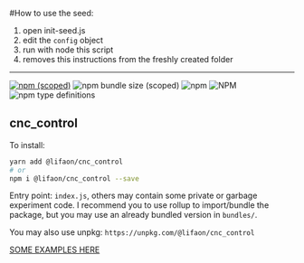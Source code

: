 #How to use the seed:
1) open init-seed.js
2) edit the `config` object
3) run with node this script
4) removes this instructions from the freshly created folder

---------

[![npm (scoped)](https://img.shields.io/npm/v/@lifaon/cnc_control.svg)](https://www.npmjs.com/package/@lifaon/cnc_control)
![npm bundle size (scoped)](https://img.shields.io/bundlephobia/minzip/@lifaon/cnc_control.svg)
![npm](https://img.shields.io/npm/dm/@lifaon/cnc_control.svg)
![NPM](https://img.shields.io/npm/l/@lifaon/cnc_control.svg)
![npm type definitions](https://img.shields.io/npm/types/@lifaon/cnc_control.svg)


## cnc_control ##
To install:
```bash
yarn add @lifaon/cnc_control
# or 
npm i @lifaon/cnc_control --save
```

Entry point: `index.js`, others may contain some private or garbage experiment code. I recommend you to use rollup to import/bundle the package,
but you may use an already bundled version in `bundles/`.

You may also use unpkg: `https://unpkg.com/@lifaon/cnc_control`

[SOME EXAMPLES HERE](./examples/README.md)

